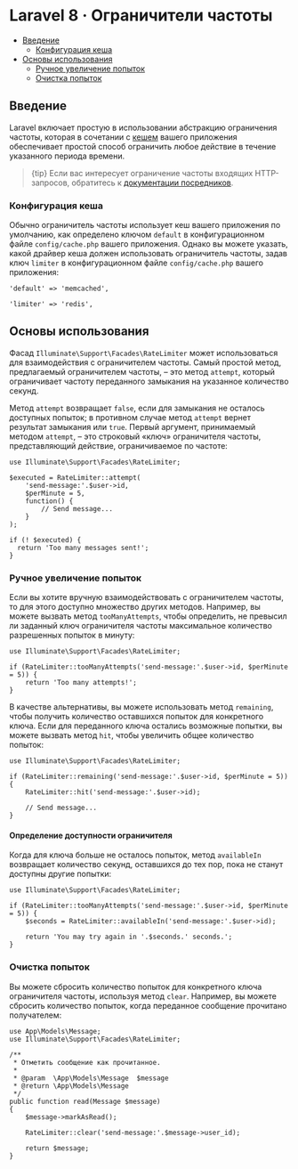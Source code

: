 # Laravel 8 · Ограничители частоты

- [Введение](#introduction)
    - [Конфигурация кеша](#cache-configuration)
- [Основы использования](#basic-usage)
    - [Ручное увеличение попыток](#manually-incrementing-attempts)
    - [Очистка попыток](#clearing-attempts)

<a name="introduction"></a>
## Введение

Laravel включает простую в использовании абстракцию ограничения частоты, которая в сочетании с [кешем](cache.md) вашего приложения обеспечивает простой способ ограничить любое действие в течение указанного периода времени.

> {tip} Если вас интересует ограничение частоты входящих HTTP-запросов, обратитесь к [документации посредников](routing.md#rate-limiting).

<a name="cache-configuration"></a>
### Конфигурация кеша

Обычно ограничитель частоты использует кеш вашего приложения по умолчанию, как определено ключом `default` в конфигурационном файле `config/cache.php` вашего приложения. Однако вы можете указать, какой драйвер кеша должен использовать ограничитель частоты, задав ключ `limiter` в конфигурационном файле `config/cache.php` вашего приложения:

    'default' => 'memcached',

    'limiter' => 'redis',

<a name="basic-usage"></a>
## Основы использования

Фасад `Illuminate\Support\Facades\RateLimiter` может использоваться для взаимодействия с ограничителем частоты. Самый простой метод, предлагаемый ограничителем частоты, – это метод `attempt`, который ограничивает частоту переданного замыкания на указанное количество секунд.

Метод `attempt` возвращает `false`, если для замыкания не осталось доступных попыток; в противном случае метод `attempt` вернет результат замыкания или `true`. Первый аргумент, принимаемый методом `attempt`, – это строковый «ключ» ограничителя частоты, представляющий действие, ограничиваемое по частоте:

    use Illuminate\Support\Facades\RateLimiter;

    $executed = RateLimiter::attempt(
        'send-message:'.$user->id,
        $perMinute = 5,
        function() {
            // Send message...
        }
    );

    if (! $executed) {
      return 'Too many messages sent!';
    }

<a name="manually-incrementing-attempts"></a>
### Ручное увеличение попыток

Если вы хотите вручную взаимодействовать с ограничителем частоты, то для этого доступно множество других методов. Например, вы можете вызвать метод `tooManyAttempts`, чтобы определить, не превысил ли заданный ключ ограничителя частоты максимальное количество разрешенных попыток в минуту:

    use Illuminate\Support\Facades\RateLimiter;

    if (RateLimiter::tooManyAttempts('send-message:'.$user->id, $perMinute = 5)) {
        return 'Too many attempts!';
    }

В качестве альтернативы, вы можете использовать метод `remaining`, чтобы получить количество оставшихся попыток для конкретного ключа. Если для переданного ключа остались возможные попытки, вы можете вызвать метод `hit`, чтобы увеличить общее количество попыток:

    use Illuminate\Support\Facades\RateLimiter;

    if (RateLimiter::remaining('send-message:'.$user->id, $perMinute = 5)) {
        RateLimiter::hit('send-message:'.$user->id);

        // Send message...
    }

<a name="determining-limiter-availability"></a>
#### Определение доступности ограничителя

Когда для ключа больше не осталось попыток, метод `availableIn` возвращает количество секунд, оставшихся до тех пор, пока не станут доступны другие попытки:

    use Illuminate\Support\Facades\RateLimiter;

    if (RateLimiter::tooManyAttempts('send-message:'.$user->id, $perMinute = 5)) {
        $seconds = RateLimiter::availableIn('send-message:'.$user->id);

        return 'You may try again in '.$seconds.' seconds.';
    }

<a name="clearing-attempts"></a>
### Очистка попыток

Вы можете сбросить количество попыток для конкретного ключа ограничителя частоты, используя метод `clear`. Например, вы можете сбросить количество попыток, когда переданное сообщение прочитано получателем:

    use App\Models\Message;
    use Illuminate\Support\Facades\RateLimiter;

    /**
     * Отметить сообщение как прочитанное.
     *
     * @param  \App\Models\Message  $message
     * @return \App\Models\Message
     */
    public function read(Message $message)
    {
        $message->markAsRead();

        RateLimiter::clear('send-message:'.$message->user_id);

        return $message;
    }
